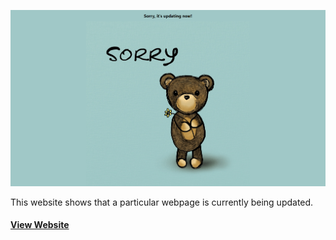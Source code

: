 ![screenshot](/public/screenshot.png)

This website shows that a particular webpage is currently being updated.

#### [View Website](https://sorry-updating.netlify.app/)
